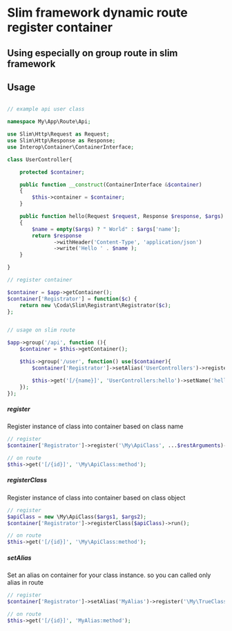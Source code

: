 # Slim framework dynamic route register container
## Using especially on group route in slim framework

## Usage

``` php

// example api user class

namespace My\App\Route\Api;

use Slim\Http\Request as Request;
use Slim\Http\Response as Response;
use Interop\Container\ContainerInterface;

class UserController{

    protected $container;

    public function __construct(ContainerInterface &$container)
    {
        $this->container = $container;
    }

    public function hello(Request $request, Response $response, $args)
    {
        $name = empty($args) ? " World" : $args['name'];
        return $response
               ->withHeader('Content-Type', 'application/json')
               ->write('Hello ' . $name );
    }

}

// register container

$container = $app->getContainer();
$container['Registrator'] = function($c) {
    return new \Coda\Slim\Registrant\Registrator($c);
};


// usage on slim route

$app->group('/api', function (){
    $container = $this->getContainer();

    $this->group('/user', function() use($container){
        $container['Registrator']->setAlias('UserControllers')->register('\My\App\Route\Api\UserController', $container)->run();

        $this->get('[/{name}]', 'UserControllers:hello')->setName('hello-user');
    });
});

```


##### register

Register instance of class into container based on class name
``` php
// register
$container['Registrator']->register('\My\ApiClass', ...$restArguments)->run();

// on route
$this->get('[/{id}]', '\My\ApiClass:method');
```

##### registerClass
Register instance of class into container based on class object

``` php
// register
$apiClass = new \My\ApiClass($args1, $args2);
$container['Registrator']->registerClass($apiClass)->run();

// on route
$this->get('[/{id}]', '\My\ApiClass:method');
```

##### setAlias
Set an alias on container for your class instance. so you can called only alias in route

``` php
// register
$container['Registrator']->setAlias('MyAlias')->register('\My\TrueClass', $container)->run();

// on route
$this->get('[/{id}]', 'MyAlias:method');
```